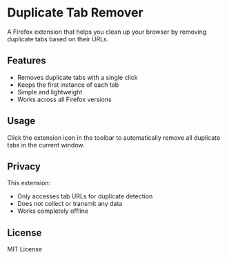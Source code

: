# Duplicate Tab Remover

A Firefox extension that helps you clean up your browser by removing duplicate tabs based on their URLs.

## Features

- Removes duplicate tabs with a single click
- Keeps the first instance of each tab
- Simple and lightweight
- Works across all Firefox versions

## Usage

Click the extension icon in the toolbar to automatically remove all duplicate tabs in the current window.

## Privacy

This extension:

- Only accesses tab URLs for duplicate detection
- Does not collect or transmit any data
- Works completely offline

## License

MIT License
